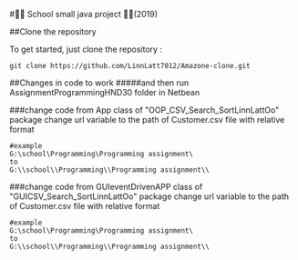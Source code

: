 #:school::school: School small java project :school::school:(2019)

##Clone the repository

To get started, just clone the repository :

    git clone https://github.com/LinnLatt7012/Amazone-clone.git
    
##Changes in code to work
#####and then run AssignmentProgrammingHND30 folder in Netbean

###change code from App class of "OOP_CSV_Search_SortLinnLattOo" package
    change url variable to the path of Customer.csv file with relative format

    #example
    G:\school\Programming\Programming assignment\ 
    to 
    G:\\school\\Programming\\Programming assignment\\

###change code from GUIeventDrivenAPP class of "GUICSV_Search_SortLinnLattOo" package
    change url variable to the path of Customer.csv file with relative format

    #example
    G:\school\Programming\Programming assignment\ 
    to 
    G:\\school\\Programming\\Programming assignment\\
